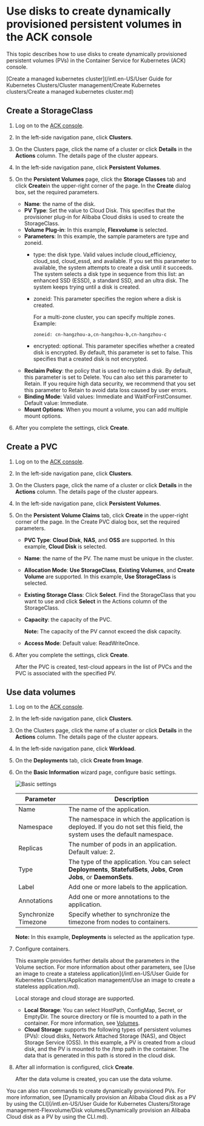 # Use disks to create dynamically provisioned persistent volumes in the ACK console

This topic describes how to use disks to create dynamically provisioned persistent volumes \(PVs\) in the Container Service for Kubernetes \(ACK\) console.

[Create a managed kubernetes cluster](/intl.en-US/User Guide for Kubernetes Clusters/Cluster management/Create Kubernetes clusters/Create a managed kubernetes cluster.md)

## Create a StorageClass

1.  Log on to the [ACK console](https://cs.console.aliyun.com).

2.  In the left-side navigation pane, click **Clusters**.

3.  On the Clusters page, click the name of a cluster or click **Details** in the **Actions** column. The details page of the cluster appears.

4.  In the left-side navigation pane, click **Persistent Volumes**.

5.  On the **Persistent Volumes** page, click the **Storage Classes** tab and click **Create**in the upper-right corner of the page. In the **Create** dialog box, set the required parameters.

    -   **Name**: the name of the disk.
    -   **PV Type**: Set the value to Cloud Disk. This specifies that the provisioner plug-in for Alibaba Cloud disks is used to create the StorageClass.
    -   **Volume Plug-in**: In this example, **Flexvolume** is selected.
    -   **Parameters**: In this example, the sample parameters are type and zoneid.
        -   type: the disk type. Valid values include cloud\_efficiency, cloud\_ssd, cloud\_essd, and available. If you set this parameter to available, the system attempts to create a disk until it succeeds. The system selects a disk type in sequence from this list: an enhanced SSD \(ESSD\), a standard SSD, and an ultra disk. The system keeps trying until a disk is created.
        -   zoneid: This parameter specifies the region where a disk is created.

            For a multi-zone cluster, you can specify multiple zones. Example:

            ```
            zoneid: cn-hangzhou-a,cn-hangzhou-b,cn-hangzhou-c
            ```

        -   encrypted: optional. This parameter specifies whether a created disk is encrypted. By default, this parameter is set to false. This specifies that a created disk is not encrypted.
    -   **Reclaim Policy**: the policy that is used to reclaim a disk. By default, this parameter is set to Delete. You can also set this parameter to Retain. If you require high data security, we recommend that you set this parameter to Retain to avoid data loss caused by user errors.
    -   **Binding Mode**: Valid values: Immediate and WaitForFirstConsumer. Default value: Immediate.
    -   **Mount Options**: When you mount a volume, you can add multiple mount options.
6.  After you complete the settings, click **Create**.


## Create a PVC

1.  Log on to the [ACK console](https://cs.console.aliyun.com).

2.  In the left-side navigation pane, click **Clusters**.

3.  On the Clusters page, click the name of a cluster or click **Details** in the **Actions** column. The details page of the cluster appears.

4.  In the left-side navigation pane, click **Persistent Volumes**.

5.  On the **Persistent Volume Claims** tab, click **Create** in the upper-right corner of the page. In the Create PVC dialog box, set the required parameters.

    -   **PVC Type**: **Cloud Disk**, **NAS**, and **OSS** are supported. In this example, **Cloud Disk** is selected.
    -   **Name**: the name of the PV. The name must be unique in the cluster.
    -   **Allocation Mode**: **Use StorageClass**, **Existing Volumes**, and **Create Volume** are supported. In this example, **Use StorageClass** is selected.
    -   **Existing Storage Class**: Click **Select**. Find the StorageClass that you want to use and click **Select** in the Actions column of the StorageClass.
    -   **Capacity**: the capacity of the PVC.

        **Note:** The capacity of the PV cannot exceed the disk capacity.

    -   **Access Mode**: Default value: ReadWriteOnce.
6.  After you complete the settings, click **Create**.

    After the PVC is created, test-cloud appears in the list of PVCs and the PVC is associated with the specified PV.


## Use data volumes

1.  Log on to the [ACK console](https://cs.console.aliyun.com).

2.  In the left-side navigation pane, click **Clusters**.

3.  On the Clusters page, click the name of a cluster or click **Details** in the **Actions** column. The details page of the cluster appears.

4.  In the left-side navigation pane, click **Workload**.

5.  On the **Deployments** tab, click **Create from Image**.

6.  On the **Basic Information** wizard page, configure basic settings.

    ![Basic settings](https://static-aliyun-doc.oss-accelerate.aliyuncs.com/assets/img/en-US/7534749951/p10973.png)

    |Parameter|Description|
    |---------|-----------|
    |Name|The name of the application.|
    |Namespace|The namespace in which the application is deployed. If you do not set this field, the system uses the default namespace.|
    |Replicas|The number of pods in an application. Default value: 2.|
    |Type|The type of the application. You can select **Deployments**, **StatefulSets**, **Jobs**, **Cron Jobs**, or **DaemonSets**.|
    |Label|Add one or more labels to the application.|
    |Annotations|Add one or more annotations to the application.|
    |Synchronize Timezone|Specify whether to synchronize the timezone from nodes to containers.|

    **Note:** In this example, **Deployments** is selected as the application type.

7.  Configure containers.

    This example provides further details about the parameters in the Volume section. For more information about other parameters, see [Use an image to create a stateless application](/intl.en-US/User Guide for Kubernetes Clusters/Application management/Use an image to create a stateless application.md).

    Local storage and cloud storage are supported.

    -   **Local Storage**: You can select HostPath, ConfigMap, Secret, or EmptyDir. The source directory or file is mounted to a path in the container. For more information, see [Volumes](https://kubernetes.io/docs/concepts/storage/volumes/?spm=0.0.0.0.8VJbrE).
    -   **Cloud Storage**: supports the following types of persistent volumes \(PVs\): cloud disks, Network Attached Storage \(NAS\), and Object Storage Service \(OSS\).
    In this example, a PV is created from a cloud disk, and the PV is mounted to the /tmp path in the container. The data that is generated in this path is stored in the cloud disk.

8.  After all information is configured, click **Create**.

    After the data volume is created, you can use the data volume.


You can also run commands to create dynamically provisioned PVs. For more information, see [Dynamically provision an Alibaba Cloud disk as a PV by using the CLI](/intl.en-US/User Guide for Kubernetes Clusters/Storage management-Flexvolume/Disk volumes/Dynamically provision an Alibaba Cloud disk as a PV by using the CLI.md).

